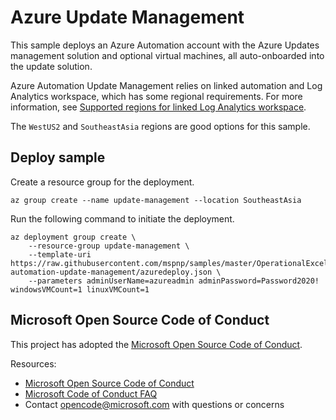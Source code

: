 # Azure Update Management

This sample deploys an Azure Automation account with the Azure Updates management solution and optional virtual machines, all auto-onboarded into the update solution. 

Azure Automation Update Management relies on linked automation and Log Analytics workspace, which has some regional requirements. For more information, see [Supported regions for linked Log Analytics workspace](https://docs.microsoft.com/azure/automation/how-to/region-mappings).

The `WestUS2` and `SoutheastAsia` regions are good options for this sample.

## Deploy sample

Create a resource group for the deployment.

```azurecli
az group create --name update-management --location SoutheastAsia
```

Run the following command to initiate the deployment.

```azurecli
az deployment group create \
    --resource-group update-management \
    --template-uri https://raw.githubusercontent.com/mspnp/samples/master/OperationalExcellence/azure-automation-update-management/azuredeploy.json \
    --parameters adminUserName=azureadmin adminPassword=Password2020! windowsVMCount=1 linuxVMCount=1
```

## Microsoft Open Source Code of Conduct

This project has adopted the [Microsoft Open Source Code of Conduct](https://opensource.microsoft.com/codeofconduct/).

Resources:

- [Microsoft Open Source Code of Conduct](https://opensource.microsoft.com/codeofconduct/)
- [Microsoft Code of Conduct FAQ](https://opensource.microsoft.com/codeofconduct/faq/)
- Contact [opencode@microsoft.com](mailto:opencode@microsoft.com) with questions or concerns
